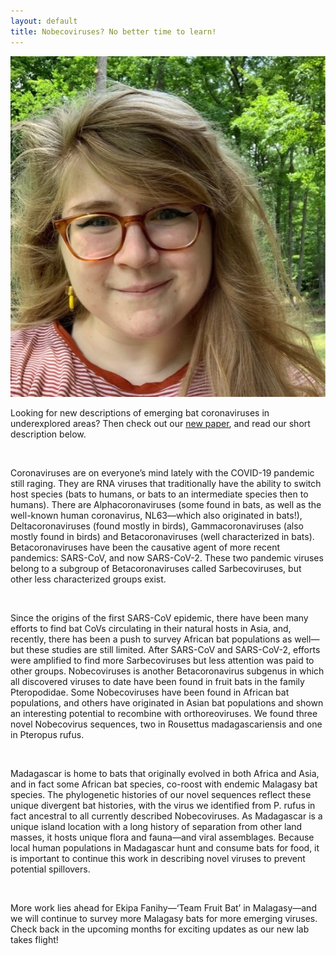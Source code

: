 ```yaml
---
layout: default
title: Nobecoviruses? No better time to learn! 
---
```

<img src="/assets/img/GK.jpg" alt="gwen" class="img-left-w-text" />

Looking for new descriptions of emerging bat coronaviruses in underexplored areas? Then check out our [new paper](https://www.frontiersin.org/articles/10.3389/fpubh.2022.786060/abstract), and read our short description below. 

<br />

Coronaviruses are on everyone’s mind lately with the COVID-19 pandemic still raging. They are RNA viruses that traditionally have the ability to switch host species (bats to humans, or bats to an intermediate species then to humans). There are Alphacoronaviruses (some found in bats, as well as the well-known human coronavirus, NL63—which also originated in bats!), Deltacoronaviruses (found mostly in birds), Gammacoronaviruses (also mostly found in birds) and Betacoronaviruses (well characterized in bats). Betacoronaviruses have been the causative agent of more recent pandemics: SARS-CoV, and now SARS-CoV-2. These two pandemic viruses belong to a subgroup of Betacoronaviruses called Sarbecoviruses, but other less characterized groups exist. 

<br />

Since the origins of the first SARS-CoV epidemic, there have been many efforts to find bat CoVs circulating in their natural hosts in Asia, and, recently, there has been a push to survey African bat populations as well—but these studies are still limited. After SARS-CoV and SARS-CoV-2, efforts were amplified to find more Sarbecoviruses but less attention was paid to other groups. Nobecoviruses is another Betacoronavirus subgenus in which all discovered viruses to date have been found in fruit bats in the family Pteropodidae. Some Nobecoviruses have been found in African bat populations, and others have originated in Asian bat populations and shown an interesting potential to recombine with orthoreoviruses. We found three novel Nobecovirus sequences, two in Rousettus madagascariensis and one in Pteropus rufus. 

<br />

Madagascar is home to bats that originally evolved in both Africa and Asia, and in fact some African bat species, co-roost with endemic Malagasy bat species. The phylogenetic histories of our novel sequences reflect these unique divergent bat histories, with the virus we identified from P. rufus in fact ancestral to all currently described Nobecoviruses. As Madagascar is a unique island location with a long history of separation from other land masses, it hosts unique flora and fauna—and viral assemblages. Because local human populations in Madagascar hunt and consume bats for food, it is important to continue this work in describing novel viruses to prevent potential spillovers. 

<br />

More work lies ahead for Ekipa Fanihy—‘Team Fruit Bat’ in Malagasy—and we will continue to survey more Malagasy bats for more emerging viruses. Check back in the upcoming months for exciting updates as our new lab takes flight!

<br />


